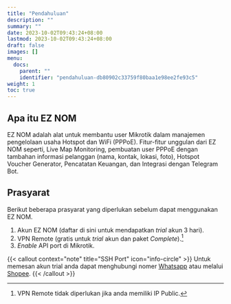 ```yaml
---
title: "Pendahuluan"
description: ""
summary: ""
date: 2023-10-02T09:43:24+08:00
lastmod: 2023-10-02T09:43:24+08:00
draft: false
images: []
menu:
  docs:
    parent: ""
    identifier: "pendahuluan-db80902c33759f80baa1e98ee2fe93c5"
weight: 1
toc: true
---
```

## Apa itu EZ NOM
EZ NOM adalah alat untuk membantu user Mikrotik dalam manajemen pengelolaan usaha Hotspot dan WiFi (PPPoE). Fitur-fitur unggulan dari EZ NOM seperti, Live Map Monitoring, pembuatan user PPPoE dengan tambahan informasi pelanggan (nama, kontak, lokasi, foto), Hotspot Voucher Generator, Pencatatan Keuangan, dan Integrasi dengan Telegram Bot.

## Prasyarat
Berikut beberapa prasyarat yang diperlukan sebelum dapat menggunakan EZ NOM.

1. Akun EZ NOM (daftar di sini untuk mendapatkan *trial* akun 3 hari).
2. VPN Remote (gratis untuk *trial* akun dan paket *Complete*).[^1]
3. *Enable* API port di Mikrotik.

{{< callout context="note" title="SSH Port" icon="info-circle" >}}
Untuk memesan akun trial anda dapat menghubungi nomer <a href='https://wa.me/6285258898700'>Whatsapp</a> atau melalui <a href='https://shopee.co.id/noahresource.tech'>Shopee</a>.
{{< /callout >}}

[^1]: VPN Remote tidak diperlukan jika anda memiliki IP Public.

